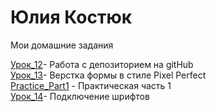 # Юлия Костюк
Мои домашние задания


[Урок_12](https://yuliyakastsiuk.github.io/Lesson_12/github/src/ "Мое Д/З")- Работа с депозиторием на gitHub  
[Урок_13](https://yuliyakastsiuk.github.io/Lesson_13/Project_Lesson_13/src/ "Мое Д/З")- Верстка формы в стиле Pixel Perfect  
[Practice_Part1](https://yuliyakastsiuk.github.io/Practice_Part1/src/ "Мое Д/З") - Практическая часть 1  
[Урок_14](https://yuliyakastsiuk.github.io/Project_Lesson_14/ "Мое Д/З")- Подключение шрифтов 

